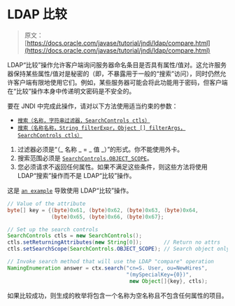 # LDAP 比较

> 原文： [https://docs.oracle.com/javase/tutorial/jndi/ldap/compare.html](https://docs.oracle.com/javase/tutorial/jndi/ldap/compare.html)

LDAP“比较”操作允许客户端询问服务器命名条目是否具有属性/值对。这允许服务器保持某些属性/值对是秘密的（即，不暴露用于一般的“搜索”访问），同时仍然允许客户端有限地使用它们。例如，某些服务器可能会将此功能用于密码，但客户端在“比较”操作本身中传递明文密码是不安全的。

要在 JNDI 中完成此操作，请对以下方法使用适当约束的参数：

*   [`搜索（名称，字符串过滤器，SearchControls ctls）`](https://docs.oracle.com/javase/8/docs/api/javax/naming/directory/DirContext.html#search-javax.naming.Name-java.lang.String-javax.naming.directory.SearchControls-)
*   [`搜索（名称名称，String filterExpr，Object [] filterArgs，SearchControls ctls）`](https://docs.oracle.com/javase/8/docs/api/javax/naming/directory/DirContext.html#search-javax.naming.Name-java.lang.String-java.lang.Object:A-javax.naming.directory.SearchControls-)

1.  过滤器必须是“（_ 名称 _ = _ 值 _）”的形式。你不能使用外卡。
2.  搜索范围必须是 [`SearchControls.OBJECT_SCOPE`](https://docs.oracle.com/javase/8/docs/api/javax/naming/directory/SearchControls.html#OBJECT_SCOPE)。
3.  您必须请求不返回任何属性。如果不满足这些条件，则这些方法将使用 LDAP“搜索”操作而不是 LDAP“比较”操作。

这是 [`an example`](examples/Compare.java) 导致使用 LDAP“比较”操作。

```java
// Value of the attribute
byte[] key = {(byte)0x61, (byte)0x62, (byte)0x63, (byte)0x64, 
              (byte)0x65, (byte)0x66, (byte)0x67};

// Set up the search controls
SearchControls ctls = new SearchControls();
ctls.setReturningAttributes(new String[0]);       // Return no attrs
ctls.setSearchScope(SearchControls.OBJECT_SCOPE); // Search object only

// Invoke search method that will use the LDAP "compare" operation
NamingEnumeration answer = ctx.search("cn=S. User, ou=NewHires", 
                                      "(mySpecialKey={0})", 
                                       new Object[]{key}, ctls);

```

如果比较成功，则生成的枚举将包含一个名称为空名称且不包含任何属性的项目。